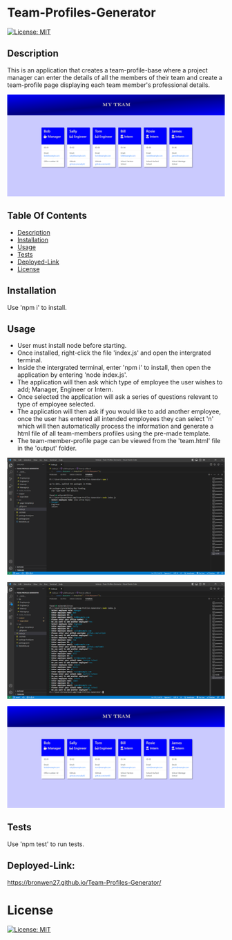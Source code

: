 # Team-Profiles-Generator
 [![License: MIT](https://img.shields.io/badge/License-MIT-yellow.svg)](https://opensource.org/licenses/MIT)

 ## Description 
This is an application that creates a team-profile-base where a project manager can enter the details of all the members of their team and create a team-profile page displaying each team member's professional details. 

![Screenshot of application](/assets/ScreenshotFour.png)

## Table Of Contents

  * [Description](#description)
  * [Installation](#installation)
  * [Usage](#usage)
  * [Tests](#tests)
  * [Deployed-Link](#deployed-link)
  * [License](#license)

## Installation 

Use 'npm i' to install.

## Usage

* User must install node before starting. 
* Once installed, right-click the file 'index.js' and open the intergrated terminal. 
* Inside the intergrated terminal, enter 'npm i' to install, then open the application by entering 'node index.js'. 
* The application will then ask which type of employee the user wishes to add; Manager, Engineer or Intern.
* Once selected the application will ask a series of questions relevant to type of employee selected. 
* The application will then ask if you would like to add another employee, once the user has entered all intended employees they can select 'n' which will then automatically process the information and generate a html file of all team-members profiles using the pre-made template. 
* The team-member-profile page can be viewed from the 'team.html' file in the 'output' folder. 

![Screenshot of how to install](/assets/ScreenshotOne.png)

![Screenshot of questions answered](/assets/ScreenshotTwo.png)

![Screenshot of resulting webpage](/assets/ScreenshotFour.png)

## Tests 

Use 'npm test' to run tests. 

## Deployed-Link: 

https://bronwen27.github.io/Team-Profiles-Generator/

# License 

 [![License: MIT](https://img.shields.io/badge/License-MIT-yellow.svg)](https://opensource.org/licenses/MIT)





